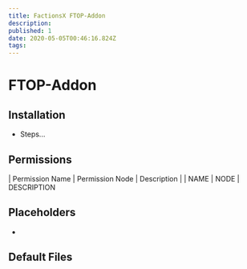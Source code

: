 ```yaml
---
title: FactionsX FTOP-Addon
description: 
published: 1
date: 2020-05-05T00:46:16.824Z
tags: 
---
```


# FTOP-Addon
## Installation
- Steps...
## Permissions
| Permission Name | Permission Node | Description |
| NAME | NODE | DESCRIPTION 
## Placeholders
- 
## Default Files